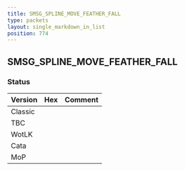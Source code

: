 ```yaml
---
title: SMSG_SPLINE_MOVE_FEATHER_FALL
type: packets
layout: single_markdown_in_list
position: 774
---
```


## SMSG_SPLINE_MOVE_FEATHER_FALL

### Status

Version | Hex | Comment
---------- | ---------- | ---------- 
Classic |  |  
TBC |  |  
WotLK |  |  
Cata |  |  
MoP |  |  
